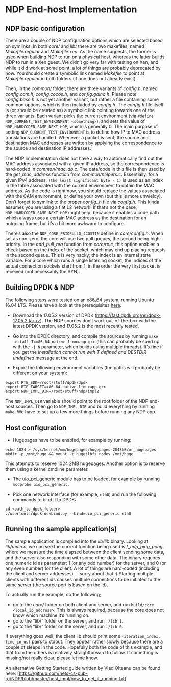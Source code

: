 # NDP End-host Implementation

## NDP basic configuration

There are a couple of NDP configuration options which are selected based on symlinks.
In both *core/* and *lib/* there are two makefiles, named *Makefile.regular* and
*Makefile.xen*. As the name suggests, the former is used when building NDP to run on
a physical host, whereas the latter builds NDP to run in a Xen guest. We didn’t go
very far with testing on Xen, and while it did work at some point, a lot of things
are probably deprecated by now. You should create a symbolic link named *Makefile*
to point at *Makefile.regular* in both folders (if one does not already exist).

Then, in the *common/* folder, there are three variants of *config.h*, named
*config.cam.h*, *config.cocos.h*, and *config.gaina.h*. Please note *config.base.h*
is not yet another variant, but rather a file containing some common options, which
is then included by *config.h*. The *config.h* file itself is (or should be created
as) a symbolic link pointing towards one of the three variants. Each variant picks
the current environment (via `#define NDP_CURRENT_TEST_ENVIRONMENT <something>`),
and sets the value of `NDP_HARDCODED_SAME_NEXT_HOP`, which is generally 0. The main
purpose of setting `NDP_CURRENT_TEST_ENVIRONMENT` is to define how IP to MAC address
translations are handled. Whenever a packet is sent, the source and destination MAC
addresses are written by applying the correspondence to the source and destination
IP addresses. 

The NDP implementation does not have a way to automatically find out the MAC address
associated with a given IP address, so the correspondence is hard-coded in
*common/mac_db.c*. The data/code in this file is then used by the *get_mac_address*
function from *common/helpers.c*. Essentially, for a given IPv4 address,
`(the least significant byte - 1)` is used as an index in the table associated with
the current environment to obtain the MAC address. As the code is right now, you
should replace the values associated with the CAM environment, or define your own
(but this is more unwieldy). Don’t forget to symlink to the proper *config.<env>.h*
file via *config.h*. This kinda assumes you are using a flat L2 network. If that’s
not the case, `NDP_HARDCODED_SAME_NEXT_HOP` might help, because it enables a code
path which always uses a certain MAC address as the destination for an outgoing
frame, but it’s a bit more awkward to configure.

There’s also the `NDP_CORE_PRIOPULLQ_4COSTIN` define in *core/config.h*. When
set as non-zero, the core will use two pull queues, the second being high-priority.
In the *add_pull_req* function from *core/rx.c*, this option enables a check based
on the index of the socket, which may end up placing requests in the second queue.
This is very hacky; the index is an internal state variable. For a core which runs
a single listening socket, the indices of the actual connection sockets start
from 1, in the order the very first packet is received (not necessarily the SYN).

## Building DPDK & NDP

The following steps were tested on an x86_64 system, running Ubuntu 16.04 LTS.
Please have a look at the prerequisites 
[here](https://doc.dpdk.org/guides/linux_gsg/sys_reqs.html).

- Download the 17.05.2 version of DPDK
(https://fast.dpdk.org/rel/dpdk-17.05.2.tar.xz). The NDP sources don’t work
out-of-the-box with the latest DPDK version, and 17.05.2 is the most recently
tested.

- Go into the DPDK directory, and compile the sources by running
`make install T=x86_64-native-linuxapp-gcc` (this can probably be sped up with the
`-j N` parameter, which builds using multiple threads). It’s fine if you get the
*Installation cannot run with T defined and DESTDIR undefined* message at the end.

- Export the following environment variables (the paths will probably be different
on your system):
```
export RTE_SDK=/root/stuff/dpdk/dpdk
export RTE_TARGET=x86_64-native-linuxapp-gcc
export NDP_IMPL_DIR=/root/stuff/ndp/impl2
```

The `NDP_IMPL_DIR` variable should point to the root folder of the NDP end-host
sources. Then go to `NDP_IMPL_DIR` and build everything by running `make`. We have
to set up a few more things before running any NDP app.

## Host configuration 

- Hugepages have to be enabled, for example by running:

```
echo 1024 > /sys/kernel/mm/hugepages/hugepages-2048kB/nr_hugepages
mkdir -p /mnt/huge && mount -t hugetlbfs nodev /mnt/huge
```

This attempts to reserve 1024 2MB hugepages. Another option is to reserve them
using a kernel cmdline parameter.

- The uio_pci_generic module has to be loaded, for example by running
`modprobe uio_pci_generic`.

- Pick one network interface (for example, `eth0`) and run the following commands
to bind it to DPDK:

```
cd <path_to_dpdk_folder>
./usertools/dpdk-devbind.py --bind=uio_pci_generic eth0
```

## Running the sample application(s)

The sample application is compiled into the *lib/lib* binary. Looking at *lib/main.c*,
we can see the current function being used is *f_ndp_ping_pong*, where we measure the
time elapsed between the client sending some data, and the server also responding
with some other data. The binary requires one numeric id as parameter: 1 (or any odd
number) for the server, and 0 (or any even number) for the client. A lot of things are
hard-coded (including the client and server addresses) … sorry about that :( Starting
multiple clients with different ids causes multiple connections to be initiated to
the same server (the source port is based on the id).

To actually run the example, do the following;
- go to the *core/* folder on both client and server, and run
`build/core <local_ip_address>`. This is always required, because the core does not
know which machine it’s running on.
- go to the “lib/“ folder on the server, and run `./lib 1`.
- go to the “lib/“ folder on the server, and run `./lib 0`.

If everything goes well, the client lib should print some `(iteration_index, time_in_us)`
pairs to stdout. They appear rather slowly because there are a couple of sleeps in the
code. Hopefully both the code of this example, and that from the others is relatively
straightforward to follow. If something is missing/not really clear, please let me
know.

An alternative Getting Started guide written by Vlad Olteanu can be found here: 
[https://github.com/nets-cs-pub-ro/NDP/blob/master/host_impl/how_to_get_it_running.txt]
